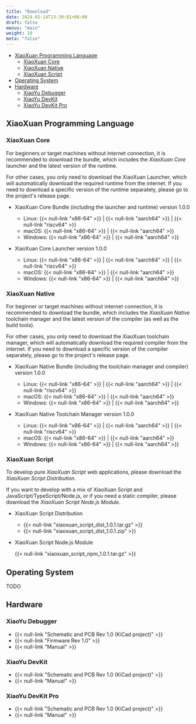 ```yaml
---
title: "Download"
date: 2024-02-14T13:30:01+08:00
draft: false
menus: "main"
weight: 10
meta: "false"
---
```


<!-- @import "[TOC]" {cmd="toc" depthFrom=1 depthTo=6 orderedList=false} -->

<!-- code_chunk_output -->

- [XiaoXuan Programming Language](#xiaoxuan-programming-language)
  - [XiaoXuan Core](#xiaoxuan-core)
  - [XiaoXuan Native](#xiaoxuan-native)
  - [XiaoXuan Script](#xiaoxuan-script)
- [Operating System](#operating-system)
- [Hardware](#hardware)
  - [XiaoYu Debugger](#xiaoyu-debugger)
  - [XiaoYu DevKit](#xiaoyu-devkit)
  - [XiaoYu DevKit Pro](#xiaoyu-devkit-pro)

<!-- /code_chunk_output -->

## XiaoXuan Programming Language

### XiaoXuan Core

For beginners or target machines without internet connection, it is recommended to download the bundle, which includes the _XiaoXuan Core_ launcher and the latest version of the runtime.

For other cases, you only need to download the XiaoXuan Launcher, which will automatically download the required runtime from the internet. If you need to download a specific version of the runtime separately, please go to the project's release page.

- XiaoXuan Core Bundle (including the launcher and runtime) version 1.0.0

  - Linux: {{< null-link "x86-64" >}} | {{< null-link "aarch64" >}} | {{< null-link "riscv64" >}}
  - macOS: {{< null-link "x86-64" >}} | {{< null-link "aarch64" >}}
  - Windows: {{< null-link "x86-64" >}} | {{< null-link "aarch64" >}}

- XiaoXuan Core Launcher version 1.0.0

  - Linux: {{< null-link "x86-64" >}} | {{< null-link "aarch64" >}} | {{< null-link "riscv64" >}}
  - macOS: {{< null-link "x86-64" >}} | {{< null-link "aarch64" >}}
  - Windows: {{< null-link "x86-64" >}} | {{< null-link "aarch64" >}}

### XiaoXuan Native

For beginner or target machines without internet connection, it is recommended to download the bundle, which includes the _XiaoXuan Native_ toolchain manager and the latest version of the compiler (as well as the build tools).

For other cases, you only need to download the XiaoXuan toolchain manager, which will automatically download the required compiler from the internet. If you need to download a specific version of the compiler separately, please go to the project's release page.

- XiaoXuan Native Bundle (including the toolchain manager and compiler) version 1.0.0

  - Linux: {{< null-link "x86-64" >}} | {{< null-link "aarch64" >}} | {{< null-link "riscv64" >}}
  - macOS: {{< null-link "x86-64" >}} | {{< null-link "aarch64" >}}
  - Windows: {{< null-link "x86-64" >}} | {{< null-link "aarch64" >}}

- XiaoXuan Native Toolchain Manager version 1.0.0

  - Linux: {{< null-link "x86-64" >}} | {{< null-link "aarch64" >}} | {{< null-link "riscv64" >}}
  - macOS: {{< null-link "x86-64" >}} | {{< null-link "aarch64" >}}
  - Windows: {{< null-link "x86-64" >}} | {{< null-link "aarch64" >}}

### XiaoXuan Script

To develop pure _XiaoXuan Script_ web applications, please download the _XiaoXuan Script Distribution_.

If you want to develop with a mix of XiaoXuan Script and JavaScript/TypeScript/Node.js, or if you need a static compiler, please download the _XiaoXuan Script Node.js Module_.

- XiaoXuan Script Distribution

  - {{< null-link "xiaoxuan_script_dist_1.0.1.tar.gz" >}}
  - {{< null-link "xiaoxuan_script_dist_1.0.1.zip" >}}

- XiaoXuan Script Node.js Module

  {{< null-link "xiaoxuan_script_npm_1.0.1.tar.gz" >}}

## Operating System

TODO

## Hardware

### XiaoYu Debugger

- {{< null-link "Schematic and PCB Rev 1.0 (KiCad project)" >}}
- {{< null-link "Firmware Rev 1.0" >}}
- {{< null-link "Manual" >}}

### XiaoYu DevKit

- {{< null-link "Schematic and PCB Rev 1.0 (KiCad project)" >}}
- {{< null-link "Manual" >}}

### XiaoYu DevKit Pro

- {{< null-link "Schematic and PCB Rev 1.0 (KiCad project)" >}}
- {{< null-link "Manual" >}}
